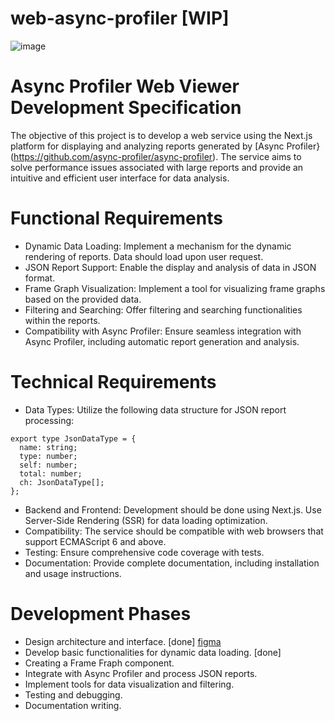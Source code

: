 # web-async-profiler [WIP]
![image](https://github.com/helgastogova/web-async-profiler/assets/3423341/b0972294-cc2a-4666-8c70-133dc3046be9)

# Async Profiler Web Viewer Development Specification
The objective of this project is to develop a web service using the Next.js platform for displaying and analyzing reports generated by [Async Profiler}(https://github.com/async-profiler/async-profiler). The service aims to solve performance issues associated with large reports and provide an intuitive and efficient user interface for data analysis.

# Functional Requirements
* Dynamic Data Loading: Implement a mechanism for the dynamic rendering of reports. Data should load upon user request.
* JSON Report Support: Enable the display and analysis of data in JSON format.
* Frame Graph Visualization: Implement a tool for visualizing frame graphs based on the provided data.
* Filtering and Searching: Offer filtering and searching functionalities within the reports.
* Compatibility with Async Profiler: Ensure seamless integration with Async Profiler, including automatic report generation and analysis.

# Technical Requirements
* Data Types: Utilize the following data structure for JSON report processing:
```
export type JsonDataType = {
  name: string;
  type: number;
  self: number;
  total: number;
  ch: JsonDataType[];
};
```
* Backend and Frontend: Development should be done using Next.js. Use Server-Side Rendering (SSR) for data loading optimization.
* Compatibility: The service should be compatible with web browsers that support ECMAScript 6 and above.
* Testing: Ensure comprehensive code coverage with tests.
* Documentation: Provide complete documentation, including installation and usage instructions.

# Development Phases
* Design architecture and interface. [done]
  [figma](https://www.figma.com/file/Y8draQN5SQLUjnOmfqP3E9/Tree?node-id=0%3A1&mode=dev)
* Develop basic functionalities for dynamic data loading. [done]
* Creating a Frame Fraph component.
* Integrate with Async Profiler and process JSON reports.
* Implement tools for data visualization and filtering.
* Testing and debugging.
* Documentation writing.
